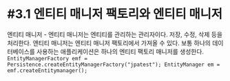 #3.1 엔티티 매니저 팩토리와 엔티티 매니저
===================================

엔티티 매니저 - 엔티티 매니저는 엔티티를 관리하는 관리자이다. 저장, 수정, 삭제 등을 처리한다.
            앤티티 매니저는 엔티티 매니저 팩토리에서 가져올 수 있다. 보통 하나의 데이터베이스를 사용하는 애플리케이션은 하나의 엔티티 팩토리 매니저를 생성한다.  
            ```
            EntityManagerFactory emf = Persistence.createEntityManagerFactory("jpatest");
            EntityManager em = emf.createEntitymanager();  
            ```

